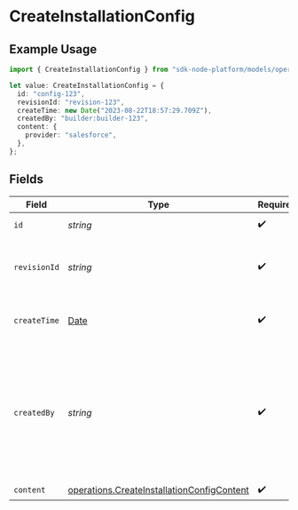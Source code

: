 # CreateInstallationConfig

## Example Usage

```typescript
import { CreateInstallationConfig } from "sdk-node-platform/models/operations";

let value: CreateInstallationConfig = {
  id: "config-123",
  revisionId: "revision-123",
  createTime: new Date("2023-08-22T18:57:29.709Z"),
  createdBy: "builder:builder-123",
  content: {
    provider: "salesforce",
  },
};
```

## Fields

| Field                                                                                                    | Type                                                                                                     | Required                                                                                                 | Description                                                                                              | Example                                                                                                  |
| -------------------------------------------------------------------------------------------------------- | -------------------------------------------------------------------------------------------------------- | -------------------------------------------------------------------------------------------------------- | -------------------------------------------------------------------------------------------------------- | -------------------------------------------------------------------------------------------------------- |
| `id`                                                                                                     | *string*                                                                                                 | :heavy_check_mark:                                                                                       | The config ID.                                                                                           | config-123                                                                                               |
| `revisionId`                                                                                             | *string*                                                                                                 | :heavy_check_mark:                                                                                       | The ID of the revision that this config is based on.                                                     | revision-123                                                                                             |
| `createTime`                                                                                             | [Date](https://developer.mozilla.org/en-US/docs/Web/JavaScript/Reference/Global_Objects/Date)            | :heavy_check_mark:                                                                                       | The time the config was created.                                                                         |                                                                                                          |
| `createdBy`                                                                                              | *string*                                                                                                 | :heavy_check_mark:                                                                                       | The person who created the config, in the format of "consumer:{consumer-id}" or "builder:{builder-id}".  | builder:builder-123                                                                                      |
| `content`                                                                                                | [operations.CreateInstallationConfigContent](../../models/operations/createinstallationconfigcontent.md) | :heavy_check_mark:                                                                                       | N/A                                                                                                      |                                                                                                          |